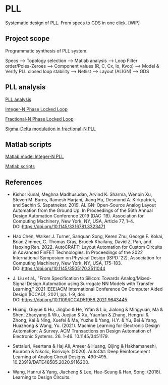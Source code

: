 # PLL
Systematic design of PLL. From specs to GDS in one click. [WIP]

Project scope
---
Programmatic synthesis of PLL system.

Specs --> Topology selection --> Matlab analysis --> Loop Filter order/Poles-Zeroes --> Component values (R, C, Cx, Io, Kvco) --> Model & Verify PLL closed loop stability --> Netlist --> Layout (ALIGN) --> GDS


PLL analysis
---
[PLL analysis](/PLL_analysis.md)

[Integer-N Phase Locked Loop](/Integer-N_PLL.md)

[Fractional-N Phase Locked Loop](/Fractional-N_PLL.md)

[Sigma-Delta modulation in fractional-N PLL](/Sigma-Delta_PLL.md)


 


Matlab scripts
---
[Matlab model Integer-N PLL](/matlab/Matlab_Model_Integer-N_PLL.md)

[Matlab scripts](/matlab)


References
---
* Kishor Kunal, Meghna Madhusudan, Arvind K. Sharma, Wenbin Xu, Steven M. Burns, Ramesh Harjani, Jiang Hu, Desmond A. Kirkpatrick, and Sachin S. Sapatnekar. 2019. ALIGN: Open-Source Analog Layout Automation from the Ground Up. In Proceedings of the 56th Annual Design Automation Conference 2019 (DAC '19). Association for Computing Machinery, New York, NY, USA, Article 77, 1–4. DOI:https://doi.org/10.1145/3316781.3323471

* Hao Chen, Walker J. Turner, Sanquan Song, Keren Zhu, George F. Kokai, Brian Zimmer, C. Thomas Gray, Brucek Khailany, David Z. Pan, and Haoxing Ren. 2022. AutoCRAFT: Layout Automation for Custom Circuits in Advanced FinFET Technologies. In Proceedings of the 2022 International Symposium on Physical Design (ISPD '22). Association for Computing Machinery, New York, NY, USA, 175–183. DOI:https://doi.org/10.1145/3505170.3511044

* J. Liu et al., "From Specification to Silicon: Towards Analog/Mixed-Signal Design Automation using Surrogate NN Models with Transfer Learning," 2021 IEEE/ACM International Conference On Computer Aided Design (ICCAD), 2021, pp. 1-9, doi: DOI:https://doi.org/10.1109/ICCAD51958.2021.9643445.

* Huang, Guyue & Hu, Jingbo & He, Yifan & Liu, Jialong & Mingyuan, Ma & Shen, Zhaoyang & Wu, Juejian & Xu, Yuanfan & Zhang, Hengrui & Zhong, Kai & Ning, Xuefei & Ma, Yuzhe & Yang, H.Y. & Yu, Bei & Yang, Huazhong & Wang, Yu. (2021). Machine Learning for Electronic Design Automation: A Survey. ACM Transactions on Design Automation of Electronic Systems. 26. 1-46. 10.1145/3451179. 

* Settaluri, Keertana & Haj Ali, Ameer & Huang, Qijing & Hakhamaneshi, Kourosh & Nikolic, Borivoje. (2020). AutoCkt: Deep Reinforcement Learning of Analog Circuit Designs. 490-495. 10.23919/DATE48585.2020.9116200. 

* Wang, Hanrui & Yang, Jiacheng & Lee, Hae-Seung & Han, Song. (2018). Learning to Design Circuits. 
